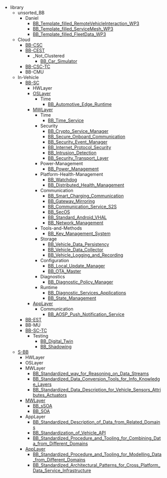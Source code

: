 - library
    - unsorted_BB
        - Daniel
            - [BB_Template_filled_RemoteVehicleInteraction_WP3](/library/unsorted_BB/Daniel/BB_Template_filled_RemoteVehicleInteraction_WP3.md)
            - [BB_Template_filled_ServiceMesh_WP3](/library/unsorted_BB/Daniel/BB_Template_filled_ServiceMesh_WP3.md)
            - [BB_Template_filled_FleetData_WP3](/library/unsorted_BB/Daniel/BB_Template_filled_FleetData_WP3.md)
    - Cloud
        - [BB-CSC](/library/Cloud/BB-CSC/BB-CSC.md)
        - [BB-CEST](/library/Cloud/BB-CEST/BB-CEST.md)
            - _Not_Clustered
                - [BB_Car_Simulator](/library/Cloud/BB-CEST/_Not_Clustered/BB_Car_Simulator.md)
        - [BB-CSC-TC](/library/Cloud/BB-CSC-TC/BB-CSC-TC.md)
        - BB-CMU
    - In-Vehicle
        - [BB-SC](/library/In-Vehicle/BB-SC/BB-SC.md)
            - HWLayer
            - [OSLayer](/library/In-Vehicle/BB-SC/OSLayer/OSLayer.md)
                - Time
                    - [BB_Automotive_Edge_Runtime](/library/In-Vehicle/BB-SC/OSLayer/Time/BB_Automotive_Edge_Runtime.md)
            - [MWLayer](/library/In-Vehicle/BB-SC/MWLayer/MWLayer.md)
                - Time
                    - [BB_Time_Service](/library/In-Vehicle/BB-SC/MWLayer/Time/BB_Time_Service.md)
                - Security
                    - [BB_Crypto_Service_Manager](/library/In-Vehicle/BB-SC/MWLayer/Security/BB_Crypto_Service_Manager.md)
                    - [BB_Secure_Onboard_Communication](/library/In-Vehicle/BB-SC/MWLayer/Security/BB_Secure_Onboard_Communication.md)
                    - [BB_Security_Event_Manager](/library/In-Vehicle/BB-SC/MWLayer/Security/BB_Security_Event_Manager.md)
                    - [BB_Internet_Protocol_Security](/library/In-Vehicle/BB-SC/MWLayer/Security/BB_Internet_Protocol_Security.md)
                    - [BB_Intrusion_Detection](/library/In-Vehicle/BB-SC/MWLayer/Security/BB_Intrusion_Detection.md)
                    - [BB_Security_Transport_Layer](/library/In-Vehicle/BB-SC/MWLayer/Security/BB_Security_Transport_Layer.md)
                - Power-Management
                    - [BB_Power_Management](/library/In-Vehicle/BB-SC/MWLayer/Power-Management/BB_Power_Management.md)
                - Platform-Health-Management
                    - [BB_Watchdog](/library/In-Vehicle/BB-SC/MWLayer/Platform-Health-Management/BB_Watchdog.md)
                    - [BB_Distributed_Health_Management](/library/In-Vehicle/BB-SC/MWLayer/Platform-Health-Management/BB_Distributed_Health_Management.md)
                - Communication
                    - [BB_Smart_Charging_Communication](/library/In-Vehicle/BB-SC/MWLayer/Communication/BB_Smart_Charging_Communication.md)
                    - [BB_Gateway_Mirroring](/library/In-Vehicle/BB-SC/MWLayer/Communication/BB_Gateway_Mirroring.md)
                    - [BB_Communication_Service_S2S](/library/In-Vehicle/BB-SC/MWLayer/Communication/BB_Communication_Service_S2S.md)
                    - [BB_SecOS](/library/In-Vehicle/BB-SC/MWLayer/Communication/BB_SecOS.md)
                    - [BB_Standard_Android_VHAL](/library/In-Vehicle/BB-SC/MWLayer/Communication/BB_Standard_Android_VHAL.md)
                    - [BB_Network_Management](/library/In-Vehicle/BB-SC/MWLayer/Communication/BB_Network_Management.md)
                - Tools-and-Methods
                    - [BB_Key_Management_System](/library/In-Vehicle/BB-SC/MWLayer/Tools-and-Methods/BB_Key_Management_System.md)
                - Storage
                    - [BB_Vehicle_Data_Persistency](/library/In-Vehicle/BB-SC/MWLayer/Storage/BB_Vehicle_Data_Persistency.md)
                    - [BB_Vehicle_Data_Collector](/library/In-Vehicle/BB-SC/MWLayer/Storage/BB_Vehicle_Data_Collector.md)
                    - [BB_Vehicle_Logging_and_Recording](/library/In-Vehicle/BB-SC/MWLayer/Storage/BB_Vehicle_Logging_and_Recording.md)
                - Configuration
                    - [BB_Local_Update_Manager](/library/In-Vehicle/BB-SC/MWLayer/Configuration/BB_Local_Update_Manager.md)
                    - [BB_OTA_Master](/library/In-Vehicle/BB-SC/MWLayer/Configuration/BB_OTA_Master.md)
                - Diagnostics
                    - [BB_Diagnostic_Policy_Manager](/library/In-Vehicle/BB-SC/MWLayer/Diagnostics/BB_Diagnostic_Policy_Manager.md)
                - Runtime
                    - [BB_Diagnostic_Services_Applications](/library/In-Vehicle/BB-SC/MWLayer/Runtime/BB_Diagnostic_Services_Applications.md)
                    - [BB_State_Management](/library/In-Vehicle/BB-SC/MWLayer/Runtime/BB_State_Management.md)
            - [AppLayer](/library/In-Vehicle/BB-SC/AppLayer/AppLayer.md)
                - Communication
                    - [BB_AOSP_Push_Notification_Service](/library/In-Vehicle/BB-SC/AppLayer/Communication/BB_AOSP_Push_Notification_Service.md)
        - [BB-EST](/library/In-Vehicle/BB-EST/BB-EST.md)
        - BB-MU
        - [BB-SC-TC](/library/In-Vehicle/BB-SC-TC/BB-SC-TC.md)
            - Testing
                - [BB_Digital_Twin](/library/In-Vehicle/BB-SC-TC/Testing/BB_Digital_Twin.md)
                - [BB_Shadowing](/library/In-Vehicle/BB-SC-TC/Testing/BB_Shadowing.md)
    - [S-BB](/library/S-BB/S-BB.md)
        - HWLayer
        - OSLayer
        - MWLayer
            - [BB_Standardized_way_for_Reasoning_on_Data_Streams](/library/S-BB/MWLayer/BB_Standardized_way_for_Reasoning_on_Data_Streams.md)
            - [BB_Standardized_Data_Conversion_Tools_for_Info_Knowledge_Layers](/library/S-BB/MWLayer/BB_Standardized_Data_Conversion_Tools_for_Info_Knowledge_Layers.md)
            - [BB_Standardized_Data_Description_for_Vehicle_Sensors_Attributes_Actuators](/library/S-BB/MWLayer/BB_Standardized_Data_Description_for_Vehicle_Sensors_Attributes_Actuators.md)
        - [MWLayer](/library/S-BB/MWLayer/MWLayer.md)
            - [BB_sSOA](/library/S-BB/MWLayer/BB_sSOA.md)
            - [BB_SOA](/library/S-BB/MWLayer/BB_SOA.md)
        - AppLayer
            - [BB_Standardized_Description_of_Data_from_Related_Domains](/library/S-BB/AppLayer/BB_Standardized_Description_of_Data_from_Related_Domains.md)
            - [BB_Standardization_of_Vehicle_API](/library/S-BB/AppLayer/BB_Standardization_of_Vehicle_API.md)
            - [BB_Standardized_Procedure_and_Tooling_for_Combining_Data_from_Different_Domains](/library/S-BB/AppLayer/BB_Standardized_Procedure_and_Tooling_for_Combining_Data_from_Different_Domains.md)
        - [AppLayer](/library/S-BB/AppLayer/AppLayer.md)
            - [BB_Standardized_Procedure_and_Tooling_for_Modelling_Data_from_Different_Domains](/library/S-BB/AppLayer/BB_Standardized_Procedure_and_Tooling_for_Modelling_Data_from_Different_Domains.md)
            - [BB_Standardized_Architectural_Patterns_for_Cross_Platform_Data_Service_Infrastructure](/library/S-BB/AppLayer/BB_Standardized_Architectural_Patterns_for_Cross_Platform_Data_Service_Infrastructure.md)

